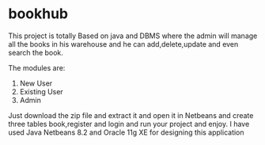 # bookhub
This project is totally Based on java and DBMS where the admin will manage all the books in his warehouse and he can add,delete,update and even search the book.

The modules are:
1. New User
2. Existing User
3. Admin

Just download the zip file and extract it and open it in Netbeans and create three tables book,register and login and run your project and enjoy.
I have used Java Netbeans 8.2 and Oracle 11g XE for designing this application
